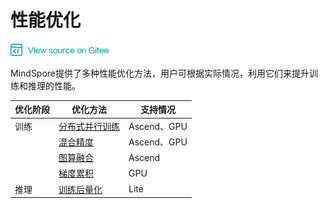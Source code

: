 # 性能优化

<a href="https://gitee.com/mindspore/docs/blob/master/api/source_zh_cn/programming_guide/performance_optimization.md" target="_blank"><img src="../_static/logo_source.png"></a>

MindSpore提供了多种性能优化方法，用户可根据实际情况，利用它们来提升训练和推理的性能。

| 优化阶段 | 优化方法 | 支持情况 |
| --- | --- | --- |
| 训练 | [分布式并行训练](https://www.mindspore.cn/tutorial/zh-CN/master/advanced_use/distributed_training_tutorials.html) | Ascend、GPU |
| | [混合精度](https://www.mindspore.cn/tutorial/zh-CN/master/advanced_use/mixed_precision.html) | Ascend、GPU |
| | [图算融合](https://www.mindspore.cn/tutorial/zh-CN/master/advanced_use/graph_kernel_fusion.html) | Ascend |
| | [梯度累积](https://www.mindspore.cn/tutorial/zh-CN/master/advanced_use/gradient_accumulation.html) | GPU |
| 推理 | [训练后量化](https://www.mindspore.cn/lite/tutorial/zh-CN/master/use/post_training_quantization.html) | Lite |